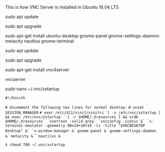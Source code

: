 This is how VNC Server is installed in Ubuntu 18.04 LTS

sudo apt update

sudo apt upgrade

sudo apt-get install ubuntu-desktop gnome-panel gnome-settings-daemon metacity nautilus gnome-terminal

sudo apt update

sudo apt upgrade

sudo apt-get install vnc4server

vncserver

sudo nano ~/.vnc/xstartup






`#!/bin/sh`

`# Uncomment the following two lines for normal desktop:`
`# unset SESSION_MANAGER`
`# exec /etc/X11/xinit/xinitrc`
``
`[ -x /etc/vnc/xstartup ] && exec /etc/vnc/xstartup`
`[ -r $HOME/.Xresources ] && xrdb $HOME/.Xresources`
`xsetroot -solid grey`
`vncconfig -iconic &`
`x-terminal-emulator -geometry 80x24+10+10 -ls -title "$VNCDESKTOP Desktop" &`
`x-window-manager &`
``
`gnome-panel &`
``
`gnome-settings-daemon &`
``
`metacity &`
``
`nautilus &`


`$ chmod 700 ~/.vnc/xstartup`

